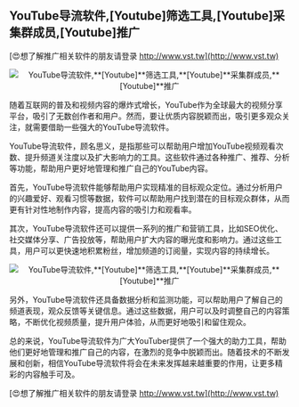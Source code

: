 ## **YouTube导流软件,**[Youtube]**筛选工具,**[Youtube]**采集群成员,**[Youtube]**推广**

[😍想了解推广相关软件的朋友请登录 http://www.vst.tw](http://www.vst.tw)

 <center><img src="https://vst.tw/MP4/tuiguang/png/7.png" alt="YouTube导流软件,**[Youtube]**筛选工具,**[Youtube]**采集群成员,**[Youtube]**推广"></center>

随着互联网的普及和视频内容的爆炸式增长，YouTube作为全球最大的视频分享平台，吸引了无数创作者和用户。然而，要让优质内容脱颖而出，吸引更多观众关注，就需要借助一些强大的YouTube导流软件。

YouTube导流软件，顾名思义，是指那些可以帮助用户增加YouTube视频观看次数、提升频道关注度以及扩大影响力的工具。这些软件通过各种推广、推荐、分析等功能，帮助用户更好地管理和推广自己的YouTube内容。

首先，YouTube导流软件能够帮助用户实现精准的目标观众定位。通过分析用户的兴趣爱好、观看习惯等数据，软件可以帮助用户找到潜在的目标观众群体，从而更有针对性地制作内容，提高内容的吸引力和观看率。

其次，YouTube导流软件还可以提供一系列的推广和营销工具，比如SEO优化、社交媒体分享、广告投放等，帮助用户扩大内容的曝光度和影响力。通过这些工具，用户可以更快速地积累粉丝，增加频道的订阅量，实现内容的持续增长。

 <center><img src="https://vst.tw/MP4/tuiguang/png/4.png" alt="YouTube导流软件,**[Youtube]**筛选工具,**[Youtube]**采集群成员,**[Youtube]**推广"></center>

另外，YouTube导流软件还具备数据分析和监测功能，可以帮助用户了解自己的频道表现，观众反馈等关键信息。通过这些数据，用户可以及时调整自己的内容策略，不断优化视频质量，提升用户体验，从而更好地吸引和留住观众。

总的来说，YouTube导流软件为广大YouTuber提供了一个强大的助力工具，帮助他们更好地管理和推广自己的内容，在激烈的竞争中脱颖而出。随着技术的不断发展和创新，相信YouTube导流软件将会在未来发挥越来越重要的作用，让更多精彩的内容触手可及。

[😍想了解推广相关软件的朋友请登录 http://www.vst.tw](http://www.vst.tw)



